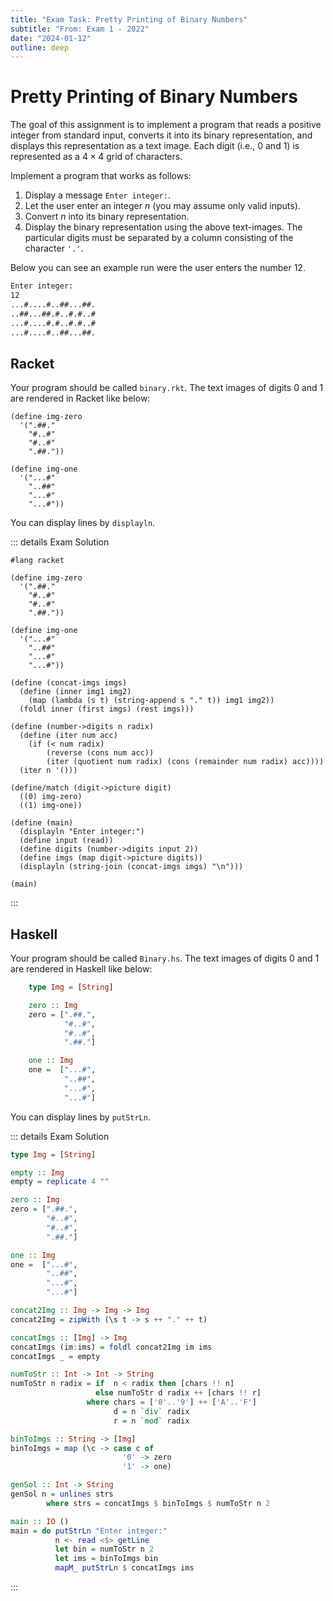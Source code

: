 ```yaml
---
title: "Exam Task: Pretty Printing of Binary Numbers"
subtitle: "From: Exam 1 - 2022"
date: "2024-01-12"
outline: deep
---
```


# Pretty Printing of Binary Numbers


The goal of this assignment is to implement a program that reads a positive integer from
standard input, converts it into its binary representation, and displays this representation as a
text image. Each digit (i.e., $0$ and $1$) is represented as a $4 \times 4$ grid of characters.

Implement a program that works as follows:

1. Display a message `Enter integer:`.
2. Let the user enter an integer $n$ (you may assume only valid inputs).
3. Convert $n$ into its binary representation.
4. Display the binary representation using the above text-images. The particular digits must be
   separated by a column consisting of the character `'.'`.

Below you can see an example run were the user enters the number 12.
```sh
Enter integer:
12
...#....#..##...##.
..##...##.#..#.#..#
...#....#.#..#.#..#
...#....#..##...##.
```

## Racket

Your program should be called `binary.rkt`. The text images of digits $0$ and $1$ are rendered in Racket like below:

```racket
(define img-zero
  '(".##."
    "#..#"
    "#..#"
    ".##."))

(define img-one
  '("...#"
    "..##"
    "...#"
    "...#"))
```

You can display lines by `displayln`.

::: details Exam Solution
```racket
#lang racket

(define img-zero
  '(".##."
    "#..#"
    "#..#"
    ".##."))

(define img-one
  '("...#"
    "..##"
    "...#"
    "...#"))

(define (concat-imgs imgs)
  (define (inner img1 img2)
    (map (lambda (s t) (string-append s "." t)) img1 img2))
  (foldl inner (first imgs) (rest imgs)))

(define (number->digits n radix)
  (define (iter num acc)
    (if (< num radix)
        (reverse (cons num acc))
        (iter (quotient num radix) (cons (remainder num radix) acc))))
  (iter n '()))

(define/match (digit->picture digit)
  ((0) img-zero)
  ((1) img-one))

(define (main)
  (displayln "Enter integer:")
  (define input (read))
  (define digits (number->digits input 2))
  (define imgs (map digit->picture digits))
  (displayln (string-join (concat-imgs imgs) "\n")))

(main)
```
:::

## Haskell

Your program should be called `Binary.hs`. The text images of digits $0$ and $1$ are rendered in Haskell like below:

```haskell
    type Img = [String]

    zero :: Img
    zero = [".##.",
            "#..#",
            "#..#",
            ".##."]

    one :: Img
    one =  ["...#",
            "..##",
            "...#",
            "...#"]
```

You can display lines by `putStrLn`.

::: details Exam Solution
```haskell
type Img = [String]

empty :: Img
empty = replicate 4 ""

zero :: Img
zero = [".##.",
        "#..#",
        "#..#",
        ".##."]

one :: Img
one =  ["...#",
        "..##",
        "...#",
        "...#"]

concat2Img :: Img -> Img -> Img
concat2Img = zipWith (\s t -> s ++ "." ++ t)

concatImgs :: [Img] -> Img
concatImgs (im:ims) = foldl concat2Img im ims
concatImgs _ = empty

numToStr :: Int -> Int -> String
numToStr n radix = if  n < radix then [chars !! n]
                   else numToStr d radix ++ [chars !! r]
                 where chars = ['0'..'9'] ++ ['A'..'F']
                       d = n `div` radix
                       r = n `mod` radix

binToImgs :: String -> [Img]
binToImgs = map (\c -> case c of
                         '0' -> zero
                         '1' -> one)

genSol :: Int -> String
genSol n = unlines strs
        where strs = concatImgs $ binToImgs $ numToStr n 2

main :: IO ()
main = do putStrLn "Enter integer:"
          n <- read <$> getLine
          let bin = numToStr n 2
          let ims = binToImgs bin
          mapM_ putStrLn $ concatImgs ims
```
:::
